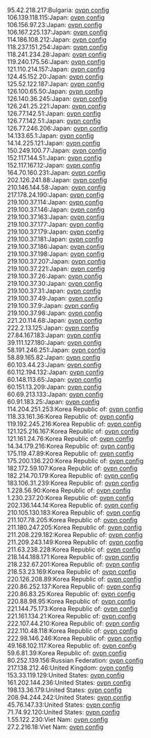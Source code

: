 95.42.218.217:Bulgaria: [ovpn config](vpn/95_42_218_217.ovpn)  
106.139.118.115:Japan: [ovpn config](vpn/106_139_118_115.ovpn)  
106.156.97.23:Japan: [ovpn config](vpn/106_156_97_23.ovpn)  
106.167.225.137:Japan: [ovpn config](vpn/106_167_225_137.ovpn)  
114.186.108.212:Japan: [ovpn config](vpn/114_186_108_212.ovpn)  
118.237.151.254:Japan: [ovpn config](vpn/118_237_151_254.ovpn)  
118.241.234.28:Japan: [ovpn config](vpn/118_241_234_28.ovpn)  
119.240.175.56:Japan: [ovpn config](vpn/119_240_175_56.ovpn)  
121.110.214.157:Japan: [ovpn config](vpn/121_110_214_157.ovpn)  
124.45.152.20:Japan: [ovpn config](vpn/124_45_152_20.ovpn)  
125.52.122.187:Japan: [ovpn config](vpn/125_52_122_187.ovpn)  
126.100.65.50:Japan: [ovpn config](vpn/126_100_65_50.ovpn)  
126.140.36.245:Japan: [ovpn config](vpn/126_140_36_245.ovpn)  
126.241.25.221:Japan: [ovpn config](vpn/126_241_25_221.ovpn)  
126.77.142.51:Japan: [ovpn config](vpn/126_77_142_51.ovpn)  
126.77.142.51:Japan: [ovpn config](vpn/126_77_142_51.ovpn)  
126.77.246.206:Japan: [ovpn config](vpn/126_77_246_206.ovpn)  
14.133.65.1:Japan: [ovpn config](vpn/14_133_65_1.ovpn)  
14.14.225.121:Japan: [ovpn config](vpn/14_14_225_121.ovpn)  
150.249.100.77:Japan: [ovpn config](vpn/150_249_100_77.ovpn)  
152.117.144.51:Japan: [ovpn config](vpn/152_117_144_51.ovpn)  
152.117.167.12:Japan: [ovpn config](vpn/152_117_167_12.ovpn)  
164.70.160.231:Japan: [ovpn config](vpn/164_70_160_231.ovpn)  
202.126.241.88:Japan: [ovpn config](vpn/202_126_241_88.ovpn)  
210.146.144.58:Japan: [ovpn config](vpn/210_146_144_58.ovpn)  
217.178.24.190:Japan: [ovpn config](vpn/217_178_24_190.ovpn)  
219.100.37.114:Japan: [ovpn config](vpn/219_100_37_114.ovpn)  
219.100.37.146:Japan: [ovpn config](vpn/219_100_37_146.ovpn)  
219.100.37.163:Japan: [ovpn config](vpn/219_100_37_163.ovpn)  
219.100.37.177:Japan: [ovpn config](vpn/219_100_37_177.ovpn)  
219.100.37.179:Japan: [ovpn config](vpn/219_100_37_179.ovpn)  
219.100.37.181:Japan: [ovpn config](vpn/219_100_37_181.ovpn)  
219.100.37.186:Japan: [ovpn config](vpn/219_100_37_186.ovpn)  
219.100.37.198:Japan: [ovpn config](vpn/219_100_37_198.ovpn)  
219.100.37.207:Japan: [ovpn config](vpn/219_100_37_207.ovpn)  
219.100.37.221:Japan: [ovpn config](vpn/219_100_37_221.ovpn)  
219.100.37.26:Japan: [ovpn config](vpn/219_100_37_26.ovpn)  
219.100.37.30:Japan: [ovpn config](vpn/219_100_37_30.ovpn)  
219.100.37.31:Japan: [ovpn config](vpn/219_100_37_31.ovpn)  
219.100.37.49:Japan: [ovpn config](vpn/219_100_37_49.ovpn)  
219.100.37.9:Japan: [ovpn config](vpn/219_100_37_9.ovpn)  
219.100.37.98:Japan: [ovpn config](vpn/219_100_37_98.ovpn)  
221.20.114.68:Japan: [ovpn config](vpn/221_20_114_68.ovpn)  
222.2.13.125:Japan: [ovpn config](vpn/222_2_13_125.ovpn)  
27.84.167.183:Japan: [ovpn config](vpn/27_84_167_183.ovpn)  
39.111.127.180:Japan: [ovpn config](vpn/39_111_127_180.ovpn)  
58.191.246.251:Japan: [ovpn config](vpn/58_191_246_251.ovpn)  
58.89.165.82:Japan: [ovpn config](vpn/58_89_165_82.ovpn)  
60.103.44.23:Japan: [ovpn config](vpn/60_103_44_23.ovpn)  
60.112.194.132:Japan: [ovpn config](vpn/60_112_194_132.ovpn)  
60.148.113.65:Japan: [ovpn config](vpn/60_148_113_65.ovpn)  
60.151.13.209:Japan: [ovpn config](vpn/60_151_13_209.ovpn)  
60.69.213.133:Japan: [ovpn config](vpn/60_69_213_133.ovpn)  
60.91.183.25:Japan: [ovpn config](vpn/60_91_183_25.ovpn)  
114.204.251.253:Korea Republic of: [ovpn config](vpn/114_204_251_253.ovpn)  
118.33.161.36:Korea Republic of: [ovpn config](vpn/118_33_161_36.ovpn)  
119.192.245.216:Korea Republic of: [ovpn config](vpn/119_192_245_216.ovpn)  
121.125.216.167:Korea Republic of: [ovpn config](vpn/121_125_216_167.ovpn)  
121.161.24.76:Korea Republic of: [ovpn config](vpn/121_161_24_76.ovpn)  
14.34.179.216:Korea Republic of: [ovpn config](vpn/14_34_179_216.ovpn)  
175.119.47.89:Korea Republic of: [ovpn config](vpn/175_119_47_89.ovpn)  
175.200.136.220:Korea Republic of: [ovpn config](vpn/175_200_136_220.ovpn)  
182.172.59.107:Korea Republic of: [ovpn config](vpn/182_172_59_107.ovpn)  
182.214.70.179:Korea Republic of: [ovpn config](vpn/182_214_70_179.ovpn)  
183.106.31.239:Korea Republic of: [ovpn config](vpn/183_106_31_239.ovpn)  
1.228.56.90:Korea Republic of: [ovpn config](vpn/1_228_56_90.ovpn)  
1.230.237.20:Korea Republic of: [ovpn config](vpn/1_230_237_20.ovpn)  
202.136.144.14:Korea Republic of: [ovpn config](vpn/202_136_144_14.ovpn)  
210.105.130.183:Korea Republic of: [ovpn config](vpn/210_105_130_183.ovpn)  
211.107.78.205:Korea Republic of: [ovpn config](vpn/211_107_78_205.ovpn)  
211.180.247.205:Korea Republic of: [ovpn config](vpn/211_180_247_205.ovpn)  
211.208.229.182:Korea Republic of: [ovpn config](vpn/211_208_229_182.ovpn)  
211.209.243.149:Korea Republic of: [ovpn config](vpn/211_209_243_149.ovpn)  
211.63.238.228:Korea Republic of: [ovpn config](vpn/211_63_238_228.ovpn)  
218.144.188.171:Korea Republic of: [ovpn config](vpn/218_144_188_171.ovpn)  
218.232.67.201:Korea Republic of: [ovpn config](vpn/218_232_67_201.ovpn)  
218.53.23.169:Korea Republic of: [ovpn config](vpn/218_53_23_169.ovpn)  
220.126.208.89:Korea Republic of: [ovpn config](vpn/220_126_208_89.ovpn)  
220.86.252.137:Korea Republic of: [ovpn config](vpn/220_86_252_137.ovpn)  
220.86.83.25:Korea Republic of: [ovpn config](vpn/220_86_83_25.ovpn)  
220.88.98.95:Korea Republic of: [ovpn config](vpn/220_88_98_95.ovpn)  
221.144.75.173:Korea Republic of: [ovpn config](vpn/221_144_75_173.ovpn)  
221.161.134.21:Korea Republic of: [ovpn config](vpn/221_161_134_21.ovpn)  
222.107.44.210:Korea Republic of: [ovpn config](vpn/222_107_44_210.ovpn)  
222.110.48.118:Korea Republic of: [ovpn config](vpn/222_110_48_118.ovpn)  
222.98.146.246:Korea Republic of: [ovpn config](vpn/222_98_146_246.ovpn)  
49.168.102.117:Korea Republic of: [ovpn config](vpn/49_168_102_117.ovpn)  
59.6.81.39:Korea Republic of: [ovpn config](vpn/59_6_81_39.ovpn)  
80.252.139.156:Russian Federation: [ovpn config](vpn/80_252_139_156.ovpn)  
217.138.212.46:United Kingdom: [ovpn config](vpn/217_138_212_46.ovpn)  
153.33.119.129:United States: [ovpn config](vpn/153_33_119_129.ovpn)  
161.202.144.236:United States: [ovpn config](vpn/161_202_144_236.ovpn)  
198.13.36.179:United States: [ovpn config](vpn/198_13_36_179.ovpn)  
208.94.244.242:United States: [ovpn config](vpn/208_94_244_242.ovpn)  
45.76.147.33:United States: [ovpn config](vpn/45_76_147_33.ovpn)  
71.74.92.120:United States: [ovpn config](vpn/71_74_92_120.ovpn)  
1.55.122.230:Viet Nam: [ovpn config](vpn/1_55_122_230.ovpn)  
27.2.216.18:Viet Nam: [ovpn config](vpn/27_2_216_18.ovpn)  
